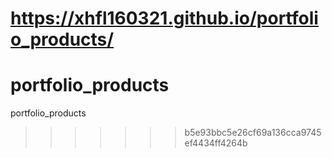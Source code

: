 https://xhfl160321.github.io/portfolio_products/
=======
# portfolio_products
portfolio_products
>>>>>>> b5e93bbc5e26cf69a136cca9745ef4434ff4264b
